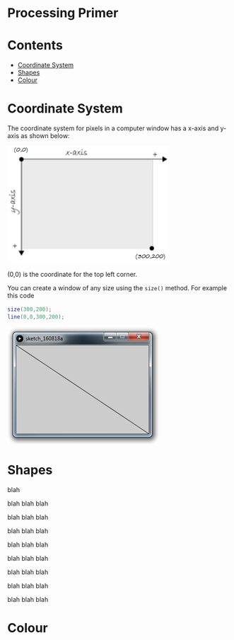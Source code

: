 # Processing Primer

# Contents
- [Coordinate System](#coordinate-system)
- [Shapes](#shapes)
- [Colour](#colour)



# Coordinate System

The coordinate system for pixels in a computer window has a x-axis and y-axis as shown below:

![alt text](../images/coord.png "Coordinates")

(0,0) is the coordinate for the top left corner.

You can create a window of any size using the ``size()`` method.  For example this code

```java
size(300,200);
line(0,0,300,200);
```
![](../images/size300200.png "Window 300x200")

# Shapes

blah

blah
blah
blah

blah
blah
blah

blah
blah
blah

blah
blah
blah

blah
blah
blah

blah
blah
blah

blah
blah
blah

blah
blah
blah

# Colour



